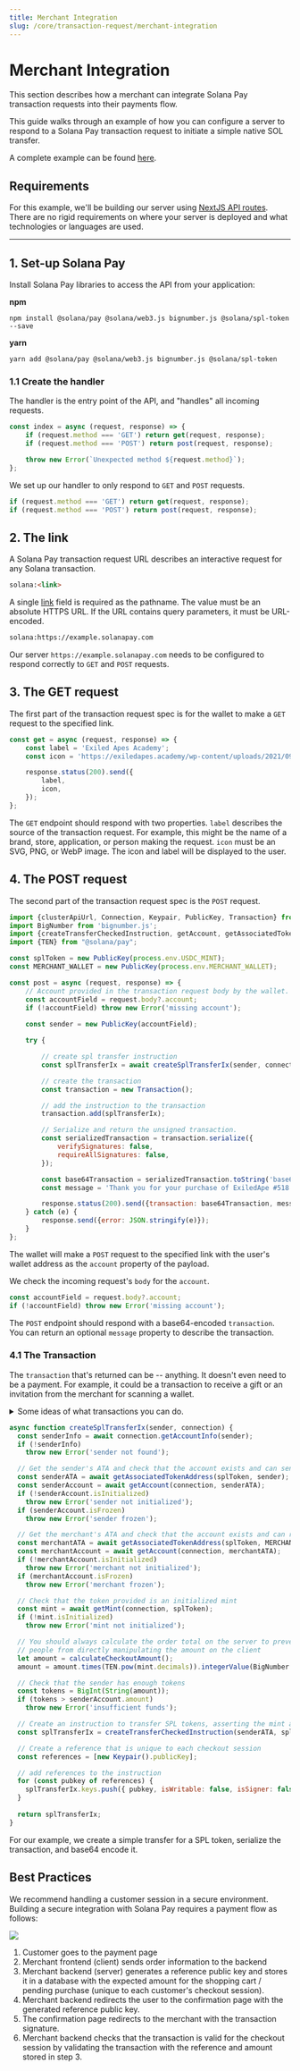 ```yaml
---
title: Merchant Integration
slug: /core/transaction-request/merchant-integration
---
```


# Merchant Integration

This section describes how a merchant can integrate Solana Pay transaction requests into their payments flow.

This guide walks through an example of how you can configure a server to respond to a Solana Pay transaction request to initiate a simple native SOL transfer.

A complete example can be found [here][4].

## Requirements

For this example, we'll be building our server using [NextJS API routes][1]. There are no rigid requirements on where your server is deployed and what technologies or languages are used.

---

## 1. Set-up Solana Pay

Install Solana Pay libraries to access the API from your application:

**npm**

```shell
npm install @solana/pay @solana/web3.js bignumber.js @solana/spl-token --save
```

**yarn**

```shell
yarn add @solana/pay @solana/web3.js bignumber.js @solana/spl-token
```

### 1.1 Create the handler

The handler is the entry point of the API, and "handles" all incoming requests.

```javascript
const index = async (request, response) => {
    if (request.method === 'GET') return get(request, response);
    if (request.method === 'POST') return post(request, response);

    throw new Error(`Unexpected method ${request.method}`);
};
```

We set up our handler to only respond to `GET` and `POST` requests.

```javascript
if (request.method === 'GET') return get(request, response);
if (request.method === 'POST') return post(request, response);
```

## 2. The link

A Solana Pay transaction request URL describes an interactive request for any Solana transaction.

```html
solana:<link>
```

A single [link][3] field is required as the pathname. The value must be an absolute HTTPS URL. If the URL contains query parameters, it must be URL-encoded.

```html
solana:https://example.solanapay.com
```

Our server `https://example.solanapay.com` needs to be configured to respond correctly to `GET` and `POST` requests.

## 3. The GET request

The first part of the transaction request spec is for the wallet to make a `GET` request to the specified link.

```javascript
const get = async (request, response) => {
    const label = 'Exiled Apes Academy';
    const icon = 'https://exiledapes.academy/wp-content/uploads/2021/09/X_share.png';

    response.status(200).send({
        label,
        icon,
    });
};
```

The `GET` endpoint should respond with two properties. `label` describes the source of the transaction request. For example, this might be the name of a brand, store, application, or person making the request. `icon` must be an SVG, PNG, or WebP image. The icon and label will be displayed to the user.

## 4. The POST request

The second part of the transaction request spec is the `POST` request.

```javascript
import {clusterApiUrl, Connection, Keypair, PublicKey, Transaction} from '@solana/web3.js';
import BigNumber from 'bignumber.js';
import {createTransferCheckedInstruction, getAccount, getAssociatedTokenAddress, getMint} from "@solana/spl-token";
import {TEN} from "@solana/pay";

const splToken = new PublicKey(process.env.USDC_MINT);
const MERCHANT_WALLET = new PublicKey(process.env.MERCHANT_WALLET);

const post = async (request, response) => {
    // Account provided in the transaction request body by the wallet.
    const accountField = request.body?.account;
    if (!accountField) throw new Error('missing account');
    
    const sender = new PublicKey(accountField);

    try {

        // create spl transfer instruction
        const splTransferIx = await createSplTransferIx(sender, connection);

        // create the transaction
        const transaction = new Transaction();

        // add the instruction to the transaction
        transaction.add(splTransferIx);

        // Serialize and return the unsigned transaction.
        const serializedTransaction = transaction.serialize({
            verifySignatures: false,
            requireAllSignatures: false,
        });

        const base64Transaction = serializedTransaction.toString('base64');
        const message = 'Thank you for your purchase of ExiledApe #518';

        response.status(200).send({transaction: base64Transaction, message});
    } catch (e) {
        response.send({error: JSON.stringify(e)});
    }
};
```

The wallet will make a `POST` request to the specified link with the user's wallet address as the `account` property of the payload.

We check the incoming request's `body` for the `account`.

```javascript
const accountField = request.body?.account;
if (!accountField) throw new Error('missing account');
```

 The `POST` endpoint should respond with a base64-encoded `transaction`. You can return an optional `message` property to describe the transaction.
 
### 4.1 The Transaction

The `transaction` that's returned can be -- anything. It doesn't even need to be a payment. For example, it could be a transaction to receive a gift or an invitation from the merchant for scanning a wallet.

<details>
    <summary>Some ideas of what transactions you can do.</summary>

    
- Merchants get an atomic bidirectional communication channel with customers. They can mint an NFT or transfer loyalty reward tokens in the transaction.
- Merchants could potentially see what tokens a user has, accepting and denominating payment in any of them.
- Merchants can pay for transactions on their user's behalf so they don't need SOL in a wallet.
- Merchants can return an error from the server to decline to respond with a transaction. This could be used to allow permissioned payments.
- Payments can be directed to escrow-like programs, enabling things like refunds, chargebacks, and other return mechanisms.
- DeFi transactions could be bridged to all kinds of web2 / IRL portals.
- Wallets can retrieve other information, or merchants can pass it to them, like an icon to display, or other fields in the JSON response.
- It doesn't even need to be a payment. Merchants could send tokens, invitations, gifts to customers that connect a wallet, perhaps one that meets some criteria, such as possessing an NFT.
    
    
</details>

```javascript
async function createSplTransferIx(sender, connection) {
  const senderInfo = await connection.getAccountInfo(sender);
  if (!senderInfo)
    throw new Error('sender not found');

  // Get the sender's ATA and check that the account exists and can send tokens
  const senderATA = await getAssociatedTokenAddress(splToken, sender);
  const senderAccount = await getAccount(connection, senderATA);
  if (!senderAccount.isInitialized)
    throw new Error('sender not initialized');
  if (senderAccount.isFrozen)
    throw new Error('sender frozen');

  // Get the merchant's ATA and check that the account exists and can receive tokens
  const merchantATA = await getAssociatedTokenAddress(splToken, MERCHANT_WALLET);
  const merchantAccount = await getAccount(connection, merchantATA);
  if (!merchantAccount.isInitialized)
    throw new Error('merchant not initialized');
  if (merchantAccount.isFrozen)
    throw new Error('merchant frozen');

  // Check that the token provided is an initialized mint
  const mint = await getMint(connection, splToken);
  if (!mint.isInitialized)
    throw new Error('mint not initialized');

  // You should always calculate the order total on the server to prevent
  // people from directly manipulating the amount on the client
  let amount = calculateCheckoutAmount();
  amount = amount.times(TEN.pow(mint.decimals)).integerValue(BigNumber.ROUND_FLOOR);

  // Check that the sender has enough tokens
  const tokens = BigInt(String(amount));
  if (tokens > senderAccount.amount)
    throw new Error('insufficient funds');

  // Create an instruction to transfer SPL tokens, asserting the mint and decimals match
  const splTransferIx = createTransferCheckedInstruction(senderATA, splToken, merchantATA, sender, tokens, mint.decimals);

  // Create a reference that is unique to each checkout session
  const references = [new Keypair().publicKey];

  // add references to the instruction
  for (const pubkey of references) {
    splTransferIx.keys.push({ pubkey, isWritable: false, isSigner: false });
  }
    
  return splTransferIx;
}
```

For our example, we create a simple transfer for a SPL token, serialize the transaction, and base64 encode it.

<!--
### Signed vs Unsigned Transactions

The `POST` endpoint may respond with a partially or fully signed transaction. 

If the transaction signatures are nonempty:

- The application must set the feePayer to the public key of the first signature.
- The application must set the recentBlockhash to the latest blockhash.
- The application must serialize and deserialize the transaction before signing it. This ensures consistent ordering of the account keys, as a workaround for this issue.
- The wallet must not set the feePayer and recentBlockhash.
- The wallet must verify the signatures, and if any are invalid, the wallet must reject the transaction as malformed.

If the transaction signatures are empty:

- The application should set the feePayer to the account in the request, or the zero value (new PublicKey(0) or new PublicKey("11111111111111111111111111111111")).
- The application should set the recentBlockhash to the latest blockhash, or the zero value (new PublicKey(0).toBase58() or "11111111111111111111111111111111").
- The wallet must ignore the feePayer in the transaction and set the feePayer to the account in the request.
- The wallet must ignore the recentBlockhash in the transaction and set the recentBlockhash to the latest blockhash.
-->

## Best Practices

We recommend handling a customer session in a secure environment. Building a secure integration with Solana Pay requires a payment flow as follows:

![](https://i.imgur.com/eeAxKd2.png)


1. Customer goes to the payment page
2. Merchant frontend (client) sends order information to the backend
3. Merchant backend (server) generates a reference public key and stores it in a database with the expected amount for the shopping cart / pending purchase (unique to each customer's checkout session).
4. Merchant backend redirects the user to the confirmation page with the generated reference public key.
5. The confirmation page redirects to the merchant with the transaction signature.
6. Merchant backend checks that the transaction is valid for the checkout session by validating the transaction with the reference and amount stored in step 3.

<!-- References -->
[1]: https://nextjs.org/docs/api-routes/introduction
[2]: https://github.com/solana-labs/solana-pay/tree/link-request/point-of-sale
[3]: https://github.com/solana-labs/solana-pay/blob/link-request/SPEC.md#link
[4]: https://github.com/solana-labs/solana-pay
